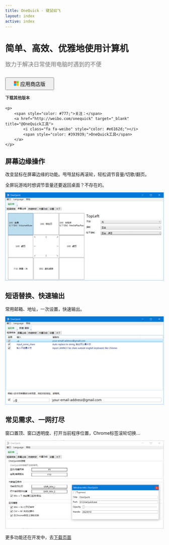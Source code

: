 ```yaml
---
title: OneQuick - 键鼠如飞
layout: index
active: index
---
```

<div style="margin-top: 10px;"></div>

<h1 class="text-center">简单、高效、优雅地使用计算机</h1>
<div class="text-center" style="font-size: 18px; color: #777; margin-top: 15px;">致力于解决日常使用电脑时遇到的不便</div>

<div class="text-center" style="margin-top: 30px; margin-bottom: 10px;">
	<a href="https://www.microsoft.com/store/apps/9pfn5k6qxt46" target="_blank">
		<button class="btn btn-primary ms-store-dl" style="font-size: 16px; padding: 6px 25px;">
			<img src="/img/ms-logo.png" style="height: 16px; margin-top: -2px;"> 应用商店版
		</button>
	</a>
	<p style="margin-top: 14px;">
		<a href="/download" style="color: #333; font-weight: 600; text-decoration: none; line-height: 1.6; font-size: 13px;">下载其他版本</a>
	</p>

	<p>
		<span style="color: #777;">关注：</span>
		<a href="http://weibo.com/onequick" target="_blank" title="@OneQuick工具">
			<i class="fa fa-weibo" style="color: #e6162d;"></i>
			<span style="color: #393939;">OneQuick工具</span>
		</a>
	</p>
</div>


<div class="desc-section">
	<h2>屏幕边缘操作</h2>
	<p>改变鼠标在屏幕边缘的功能。甩甩鼠标再滚轮，轻松调节音量/切歌/翻页。</p>
	<p>全屏玩游戏时想调节音量还要返回桌面？不存在的。</p>
	<center><img src="/img/cn_border.png"></center>
</div>


<div class="desc-section">
	<h2>短语替换、快速输出</h2>
	<p>常用邮箱、地址，一次设置，快速输出。</p>
	<center><img src="/img/cn_phrases.png"></center>
</div>


<div class="desc-section">
	<h2>常见需求、一网打尽</h2>
	<p>窗口置顶、窗口透明度、打开当前程序位置，Chrome标签滚轮切换...</p>
	<center><img src="/img/cn_buildin.png"></center>
</div>


<div class="desc-section">
	<p>更多功能还在开发中，去<a href="/download">下载页面</a></p>
</div>

<br>
<br>